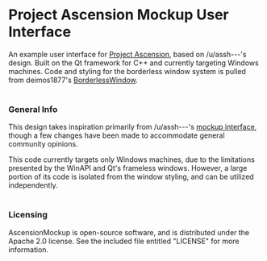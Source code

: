 # Project Ascension Mockup User Interface
An example user interface for [Project Ascension](http://reddit.com/r/Project_Ascension), based on /u/assh---'s design. Built on the Qt framework for C++ and currently targeting Windows machines. Code and styling for the borderless window system is pulled from deimos1877's [BorderlessWindow](http://github.com/deimos1877/BorderlessWindow).
<br />
<br />

### General Info
This design takes inspiration primarily from /u/assh---'s [mockup interface](http://i.imgur.com/i4SsCPH.png), though a few changes have been made to accommodate general community opinions.

This code currently targets only Windows machines, due to the limitations presented by the WinAPI and Qt's frameless windows. However, a large portion of its code is isolated from the window styling, and can be utilized independently.
<br />
<br />

### Licensing
AscensionMockup is open-source software, and is distributed under the Apache 2.0 license. See the included file entitled "LICENSE" for more information.